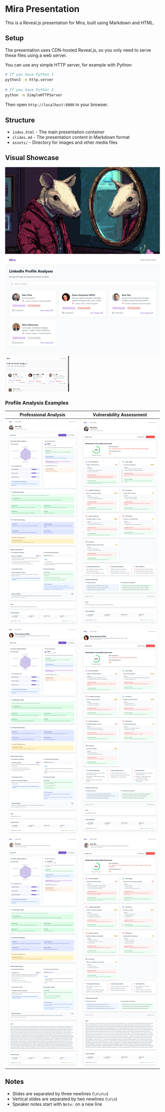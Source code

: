 # Mira Presentation

This is a Reveal.js presentation for Mira, built using Markdown and HTML.

## Setup

The presentation uses CDN-hosted Reveal.js, so you only need to serve these files using a web server.

You can use any simple HTTP server, for example with Python:

```bash
# If you have Python 3
python3 -m http.server

# If you have Python 2
python -m SimpleHTTPServer
```

Then open `http://localhost:8000` in your browser.

## Structure

- `index.html` - The main presentation container
- `slides.md` - The presentation content in Markdown format
- `assets/` - Directory for images and other media files

## Visual Showcase

![Mira Background](assets/mira-bg.png)
![Dashboard Interface](assets/dashboard.png)
![Runthrough Demo](assets/runthrough-interface-.gif)

### Profile Analysis Examples
| Professional Analysis | Vulnerability Assessment |
|-----------------------|--------------------------|
| ![Alex Professional](assets/Alex-pro.png) | ![Alex Vulnerability](assets/Alex-vulnerability.png) |
| ![Diana Professional](assets/Diana-pro.png) | ![Diana Vulnerability](assets/Diana-vulnerability.png) |
| ![Kam Professional](assets/Kam-pro.png) | ![Kam Vulnerability](assets/Kam-vulnerability.png) |

## Notes

- Slides are separated by three newlines (`\n\n\n`)
- Vertical slides are separated by two newlines (`\n\n`)
- Speaker notes start with `Note:` on a new line 